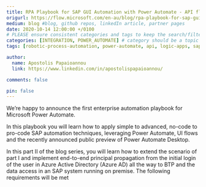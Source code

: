 ```yaml
---
title: RPA Playbook for SAP GUI Automation with Power Automate - API flows, UI flows, and Power Automate Desktop
origurl: https://flow.microsoft.com/en-au/blog/rpa-playbook-for-sap-gui-automation-with-power-automate-api-flows-ui-flows-and-power-automate-desktop/
medium: blog #blog, github repos, linkedIn article, partner pages
date: 2020-10-14 12:00:00 +/0100
# PLEASE ensure consistent categories and tags to keep the search/filtering meaningful!
categories: [INTEGRATION, POWER_AUTOMATE] # category should be a topic and sub-category primary product
tags: [robotic-process-automation, power-automate, api, logic-apps, sap-gui, abap]     # TAG names should always be lowercase

author:
  name: Apostolis Papaioannou
  link: https://www.linkedin.com/in/apostolispapaioannou/

comments: false

pin: false
---
```


We’re happy to announce the first enterprise automation playbook for Microsoft Power Automate.

In this playbook you will learn how to apply simple to advanced, no-code to pro-code SAP automation techniques, leveraging Power Automate, UI flows and the recently announced public preview of Power Automate Desktop.

In this part II of the blog series, you will learn how to extend the scenario of part I and implement end-to-end principal propagation from the initial login of the user in Azure Active Directory (Azure AD) all the way to BTP and the data access in an SAP system running on premise. The following requirements will be met
